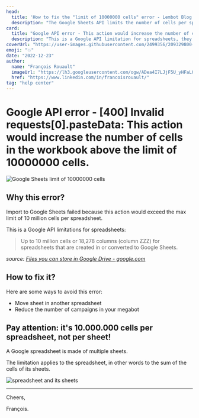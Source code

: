 ```yaml
---
head:
  title: 'How to fix the "limit of 10000000 cells" error - Lembot Blog'
  description: "The Google Sheets API limits the number of cells per spreadsheet. The limit is set at 10 million cells per spreadsheet."
card:
  title: "Google API error - This action would increase the number of cells in the workbook above the limit of 10000000 cells"
  description: "This is a Google API limitation for spreadsheets, they are limited to 10 million cells. Consider using 2 spreadsheets instead of 1, or reducing the number of campaigns in your megabots"
coverUrl: "https://user-images.githubusercontent.com/2499356/209329800-3f3935ac-c184-4ecc-8399-8e2019775d7b.jpg"
emoji: "💥"
date: "2022-12-23"
author:
  name: "François Rouault"
  imageUrl: "https://lh3.googleusercontent.com/ogw/ADea4I7LJjF5U_yHFaLQIoNCysLkiEHPLHnWKxj0i1SadVY=s32-c-mo"
  href: "https://www.linkedin.com/in/francoisrouault/"
tag: "help center"
---
```


# Google API error - [400] Invalid requests[0].pasteData: This action would increase the number of cells in the workbook above the limit of 10000000 cells.

![Google Sheets limit of 10000000 cells](https://user-images.githubusercontent.com/2499356/209356372-4f453aba-b3d0-4b6b-a3d8-2036481ad23e.jpg)

## Why this error?

Import to Google Sheets failed because this action would exceed the max limit of 10 million cells per spreadsheet.

This is a Google API limitations for spreadsheets:

> Up to 10 million cells or 18,278 columns (column ZZZ) for spreadsheets that are created in or converted to Google Sheets.

_source: [Files you can store in Google Drive - google.com](<https://support.google.com/drive/answer/37603#:~:text=Up%20to%2010%C2%A0million%20cells%20or%2018%2C278%C2%A0columns%20(column%20ZZZ)%20for%20spreadsheets%20that%20are%20created%20in%20or%20converted%20to%20Google%20Sheets>)_

## How to fix it?

Here are some ways to avoid this error:

- Move sheet in another spreadsheet
- Reduce the number of campaigns in your megabot

## Pay attention: it's 10.000.000 cells per spreadsheet, not per sheet!

A Google spreadsheet is made of multiple sheets.

The limitation applies to the spreadsheet, in other words to the sum of the cells of its sheets.

![spreadsheet and its sheets](https://user-images.githubusercontent.com/2499356/209376677-4fabb247-8cd7-4bcd-b871-26b745420517.jpg)

---

Cheers,

François.
